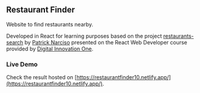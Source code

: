 ## Restaurant Finder

Website to find restaurants nearby.

Developed in React for learning purposes based on the project [restaurants-search](https://github.com/patrick-narciso/restaurants-search) by [Patrick Narciso](https://github.com/patrick-narciso) presented on the React Web Developer course provided by [Digital Innovation One](https://web.digitalinnovation.one/).

### Live Demo

Check the result hosted on [https://restaurantfinder10.netlify.app/](https://restaurantfinder10.netlify.app/).

